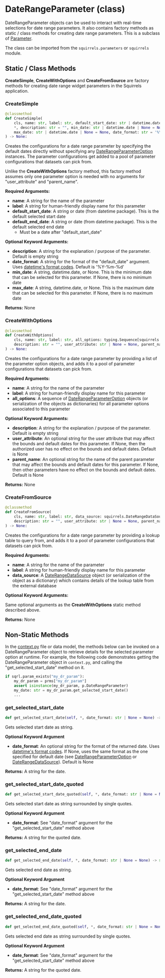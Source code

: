 # DateRangeParameter (class)

DateRangeParameter objects can be used to interact with real-time selections for date range parameters. It also contains factory methods as static / class methods for creating date range parameters. This is a subclass of [Parameter].

The class can be imported from the `squirrels.parameters` or `squirrels` module.

## Static / Class Methods

**CreateSimple**, **CreateWithOptions** and **CreateFromSource** are factory methods for creating date range widget parameters in the Squirrels application.

### CreateSimple

```python
@classmethod
def CreateSimple(
    cls, name: str, label: str, default_start_date: str | datetime.date, default_end_date: str | datetime.date, 
    *, description: str = "", min_date: str | datetime.date | None = None, 
    max_date: str | datetime.date | None = None, date_format: str = '%Y-%m-%d'
) -> None:
```

Creates the configurations for a date range parameter by specifying the default dates directly without specifying any [DateRangeParameterOption](../parameter_options/DateRangeParameterOption) instances. The parameter configurations get added to a pool of parameter configurations that datasets can pick from.

Unlike the **CreateWithOptions** factory method, this factory method assumes only one parameter option is needed with no arguments for "user_attribute" and "parent_name".

**Required Arguments:**

- **name**: A string for the name of the parameter
- **label**: A string for human-friendly display name for this parameter
- **default_start_date**: A string or date (from datetime package). This is the default selected start date
- **default_end_date**: A string or date (from datetime package). This is the default selected end date
    - Must be a date after "default_start_date"

**Optional Keyword Arguments:**

- **description**: A string for the explanation / purpose of the parameter. Default is empty string
- **date_format**: A string for the format of the "default_date" argument. Uses [datetime's format codes](https://www.w3schools.com/python/gloss_python_date_format_codes.asp). Default is '%Y-%m-%d'
- **min_date**: A string, datetime.date, or None. This is the minimum date that can be selected for this parameter. If None, there is no minimum date
- **max_date**: A string, datetime.date, or None. This is the maximum date that can be selected for this parameter. If None, there is no maximum date

**Returns:** None

### CreateWithOptions

```python
@classmethod
def CreateWithOptions(
    cls, name: str, label: str, all_options: typing.Sequence[squirrels.DateRangeParameterOption | dict], *, 
    description: str = "", user_attribute: str | None = None, parent_name: str | None = None
) -> None:
```

Creates the configurations for a date range parameter by providing a list of the parameter option objects, and adds it to a pool of parameter configurations that datasets can pick from.

**Required Arguments:**

- **name**: A string for the name of the parameter
- **label**: A string for human-friendly display name for this parameter
- **all_options**: A sequence of [DateRangeParameterOption](../parameter_options/DateRangeParameterOption) objects (or serialization of the objects as dictionaries) for all parameter options associated to this parameter

**Optional Keyword Arguments:**

- **description**: A string for the explanation / purpose of the parameter. Default is empty string
- **user_attribute**: An optional string for the user attribute that may affect the bounds and default dates for this parameter. If None, then the authorized user has no effect on the bounds and default dates. Default is None
- **parent_name**: An optional string for the name of the parent parameter that may affect the bounds and default dates for this parameter. If None, then other parameters have no effect on the bounds and default dates. Default is None

**Returns:** None

### CreateFromSource

```python
@classmethod
def CreateFromSource(
    cls, name: str, label: str, data_source: squirrels.DateRangeDataSource | dict, *, 
    description: str = "", user_attribute: str | None = None, parent_name: str | None = None
) -> None:
```

Creates the configurations for a date range parameter by providing a lookup table to query from, and adds it to a pool of parameter configurations that datasets can pick from.

**Required Arguments:**

- **name**: A string for the name of the parameter
- **label**: A string for human-friendly display name for this parameter
- **data_source**: A [DateRangeDataSource](../data_sources/DateRangeDataSource) object (or serialization of the object as a dictionary) which contains details of the lookup table from the external database

**Optional Keyword Arguments:**

Same optional arguments as the **CreateWithOptions** static method described above.

**Returns:** None

## Non-Static Methods

In the [context.py](../../../docs/concepts/context) file or data model, the methods below can be invoked on a DateRangeParameter object to retrieve details for the selected parameter option at runtime. For example, the following code demonstrates getting the DateRangeParameter object in `context.py`, and calling the "get_selected_start_date" method on it.

```python
if sqrl.param_exists("my_dr_param"):
    my_dr_param = prms["my_dr_param"]
    assert isinstance(my_dr_param, p.DateRangeParameter)
    my_date: str = my_dr_param.get_selected_start_date()
    ...
```

### get_selected_start_date

```python
def get_selected_start_date(self, *, date_format: str | None = None) -> str:
```

Gets selected start date as string.

**Optional Keyword Argument**

- **date_format**: An optional string for the format of the returned date. Uses [datetime's format codes](https://www.w3schools.com/python/gloss_python_date_format_codes.asp). If None, uses the same format as the one specified for default date (see [DateRangeParameterOption](../parameter_options/DateRangeParameterOption) or [DateRangeDataSource](../data_sources/DateRangeDataSource)). Default is None

**Returns:** A string for the date.

### get_selected_start_date_quoted

```python
def get_selected_start_date_quoted(self, *, date_format: str | None = None) -> str:
```

Gets selected start date as string surrounded by single quotes.

**Optional Keyword Argument**

- **date_format**: See "date_format" argument for the "get_selected_start_date" method above

**Returns:** A string for the quoted date.

### get_selected_end_date

```python
def get_selected_end_date(self, *, date_format: str | None = None) -> str:
```

Gets selected end date as string.

**Optional Keyword Argument**

- **date_format**: See "date_format" argument for the "get_selected_start_date" method above

**Returns:** A string for the date.

### get_selected_end_date_quoted

```python
def get_selected_end_date_quoted(self, *, date_format: str | None = None) -> str:
```

Gets selected end date as string surrounded by single quotes.

**Optional Keyword Argument**

- **date_format**: See "date_format" argument for the "get_selected_start_date" method above

**Returns:** A string for the quoted date.


[Parameter]: ../types/Parameter